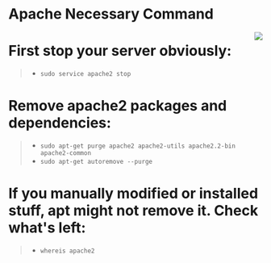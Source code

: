 # Apache Necessary Command
<img src="https://cdn.discordapp.com/attachments/863056311569481729/870672660001062942/apache-server-logo.png" align="right">

# First stop your server obviously:
>- `sudo service apache2 stop`

# Remove apache2 packages and dependencies:

>- `sudo apt-get purge apache2 apache2-utils apache2.2-bin apache2-common` <br>
>- `sudo apt-get autoremove --purge`

# If you manually modified or installed stuff, apt might not remove it. Check what's left:
>- `whereis apache2`